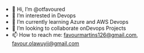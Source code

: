 - 👋 Hi, I’m @otfavoured
- 👀 I’m interested in Devops
- 🌱 I’m currently learning Azure and AWS Devops
- 💞️ I’m looking to collaborate onDevops Projects
- 📫 How to reach me: favourmartins126@gmail.com, favour.olawuyii@gmail.com

<!---
otfavoured/otfavoured is a ✨ special ✨ repository because its `README.md` (this file) appears on your GitHub profile.
You can click the Preview link to take a look at your changes.
--->
